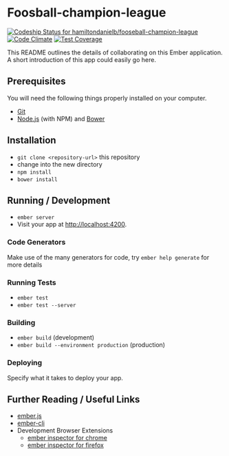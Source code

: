 # Foosball-champion-league
[ ![Codeship Status for hamiltondanielb/fooseball-champion-league](https://codeship.com/projects/65512650-b631-0132-95f2-364f89ca8665/status?branch=master)](https://codeship.com/projects/70976)
[![Code Climate](https://codeclimate.com/github/hamiltondanielb/fooseball-champion-league/badges/gpa.svg)](https://codeclimate.com/github/hamiltondanielb/fooseball-champion-league)
[![Test Coverage](https://codeclimate.com/github/hamiltondanielb/fooseball-champion-league/badges/coverage.svg)](https://codeclimate.com/github/hamiltondanielb/fooseball-champion-league)

This README outlines the details of collaborating on this Ember application.
A short introduction of this app could easily go here.

## Prerequisites

You will need the following things properly installed on your computer.

* [Git](http://git-scm.com/)
* [Node.js](http://nodejs.org/) (with NPM) and [Bower](http://bower.io/)

## Installation

* `git clone <repository-url>` this repository
* change into the new directory
* `npm install`
* `bower install`

## Running / Development

* `ember server`
* Visit your app at [http://localhost:4200](http://localhost:4200).

### Code Generators

Make use of the many generators for code, try `ember help generate` for more details

### Running Tests

* `ember test`
* `ember test --server`

### Building

* `ember build` (development)
* `ember build --environment production` (production)

### Deploying

Specify what it takes to deploy your app.

## Further Reading / Useful Links

* [ember.js](http://emberjs.com/)
* [ember-cli](http://www.ember-cli.com/)
* Development Browser Extensions
  * [ember inspector for chrome](https://chrome.google.com/webstore/detail/ember-inspector/bmdblncegkenkacieihfhpjfppoconhi)
  * [ember inspector for firefox](https://addons.mozilla.org/en-US/firefox/addon/ember-inspector/)
